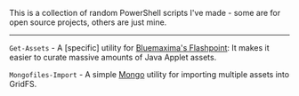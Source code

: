 This is a collection of random PowerShell scripts I've made - 
some are for open source projects, others are just mine.

----

`Get-Assets` - A [specific] utility for [Bluemaxima's Flashpoint](https://bluemaxima.org/flashpoint/): It makes it easier to curate massive amounts of Java Applet assets.

`Mongofiles-Import` - A simple [Mongo](https://www.mongodb.com/) utility for importing multiple assets into GridFS.
